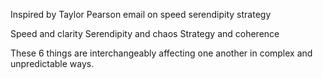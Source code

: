 Inspired by Taylor Pearson email on speed serendipity strategy 


Speed and clarity
Serendipity and chaos
Strategy and coherence

These 6 things are interchangeably affecting one another in complex and unpredictable ways.

